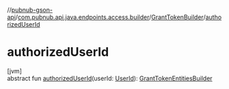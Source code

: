 //[pubnub-gson-api](../../../index.md)/[com.pubnub.api.java.endpoints.access.builder](../index.md)/[GrantTokenBuilder](index.md)/[authorizedUserId](authorized-user-id.md)

# authorizedUserId

[jvm]\
abstract fun [authorizedUserId](authorized-user-id.md)(userId: [UserId](../../../../../pubnub-kotlin/pubnub-kotlin-core-api/pubnub-kotlin-core-api/com.pubnub.api/-user-id/index.md)): [GrantTokenEntitiesBuilder](../-grant-token-entities-builder/index.md)
